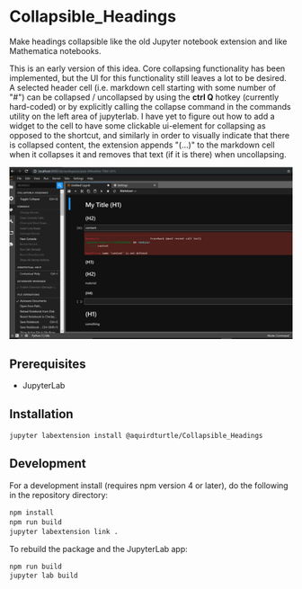 # Collapsible_Headings

Make headings collapsible like the old Jupyter notebook extension and like Mathematica notebooks.

This is an early version of this idea. Core collapsing functionality has been implemented, but the UI for this functionality still leaves a lot to be desired. A selected header cell (i.e. markdown cell starting with some number of "#") can be collapsed / uncollapsed by using the **ctrl Q** hotkey (currently hard-coded) or by explicitly calling the collapse command in the commands utility on the left area of jupyterlab. I have yet to figure out how to add a widget to the cell to have some clickable ui-element for collapsing as opposed to the shortcut, and similarly in order to visually indicate that there is collapsed content, the extension appends "(...)" to the markdown cell when it collapses it and removes that text (if it is there) when uncollapsing. 


![Alt Text](Demo.gif)

## Prerequisites
* JupyterLab

## Installation

```bash
jupyter labextension install @aquirdturtle/Collapsible_Headings
```

## Development

For a development install (requires npm version 4 or later), do the following in the repository directory:

```bash
npm install
npm run build
jupyter labextension link .
```

To rebuild the package and the JupyterLab app:

```bash
npm run build
jupyter lab build
```


